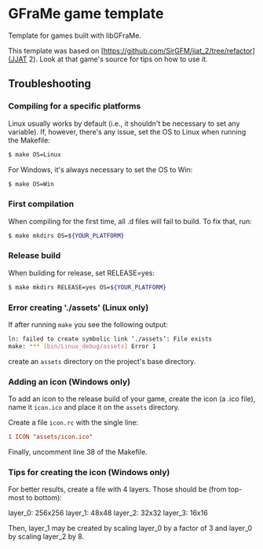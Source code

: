 # GFraMe game template

Template for games built with libGFraMe.

This template was based on [https://github.com/SirGFM/jjat_2/tree/refactor](JJAT 2).
Look at that game's source for tips on how to use it.


## Troubleshooting


### Compiling for a specific platforms

Linux usually works by default (i.e., it shouldn't be necessary to set any
variable). If, however, there's any issue, set the OS to Linux when running the
Makefile:

```sh
$ make OS=Linux
```

For Windows, it's always necessary to set the OS to Win:

```sh
$ make OS=Win
```


### First compilation

When compiling for the first time, all .d files will fail to build. To fix that,
run:

```sh
$ make mkdirs OS=${YOUR_PLATFORM}
```


### Release build

When building for release, set RELEASE=yes:

```sh
$ make mkdirs RELEASE=yes OS=${YOUR_PLATFORM}
```


### Error creating './assets' (Linux only)

If after running `make` you see the following output:

```sh
ln: failed to create symbolic link ‘./assets’: File exists
make: *** [bin/Linux_debug/assets] Error 1
```

create an `assets` directory on the project's base directory.


### Adding an icon (Windows only)

To add an icon to the release build of your game, create the icon (a .ico file),
name it `icon.ico` and place it on the `assets` directory.

Create a file `icon.rc` with the single line:

```rc
1 ICON "assets/icon.ico"
```

Finally, uncomment line 38 of the Makefile.


### Tips for creating the icon (Windows only)

For better results, create a file with 4 layers. Those should be (from top-most
to bottom):

layer_0: 256x256
layer_1: 48x48
layer_2: 32x32
layer_3: 16x16

Then, layer_1 may be created by scaling layer_0 by a factor of 3 and layer_0 by
scaling layer_2 by 8.
